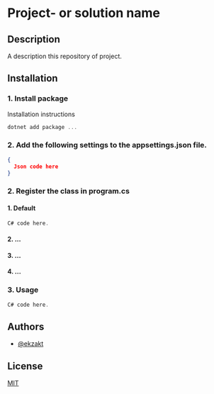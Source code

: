 # Project- or solution name


## Description
A  description this repository of project.


## Installation


### 1. Install package
Installation instructions
``` C#
dotnet add package ...
```


### 2. Add the following settings to the appsettings.json file.
```json
{
  Json code here
}
```


### 2. Register the class in program.cs


#### 1. Default
``` C#
C# code here.
```


#### 2. ...


#### 3. ...


#### 4. ...


### 3. Usage
``` C#
C# code here.
```


## Authors
- [@ekzakt](https://www.github.com/ekzakt)



## License
[MIT](https://choosealicense.com/licenses/mit/)
